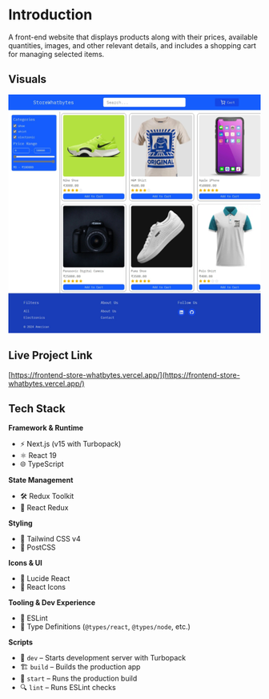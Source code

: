 # Introduction
A front-end website that displays products along with their prices, available quantities, images, and other relevant details, and includes a shopping cart for managing selected items.  

## Visuals
![Landing-page](https://github.com/AakrshitThakur/frontend-store-whatbytes/blob/main/public/landing-page.jpeg?raw=true)


## Live Project Link

[https://frontend-store-whatbytes.vercel.app/](https://frontend-store-whatbytes.vercel.app/)  

## Tech Stack

**Framework & Runtime**  
- ⚡ Next.js (v15 with Turbopack)
- ⚛️ React 19
- 🌐 TypeScript  

**State Management**  
- 🛠️ Redux Toolkit
- 🔗 React Redux  

**Styling**  
- 🎨 Tailwind CSS v4
- 🧵 PostCSS  

**Icons & UI**  
- 🌟 Lucide React
- 🎯 React Icons  

**Tooling & Dev Experience**  
- 🧪 ESLint
- 🧠 Type Definitions (`@types/react`, `@types/node`, etc.)  

**Scripts**  
- 🧪 `dev` – Starts development server with Turbopack  
- 🏗️ `build` – Builds the production app  
- 🚀 `start` – Runs the production build  
- 🔍 `lint` – Runs ESLint checks  
